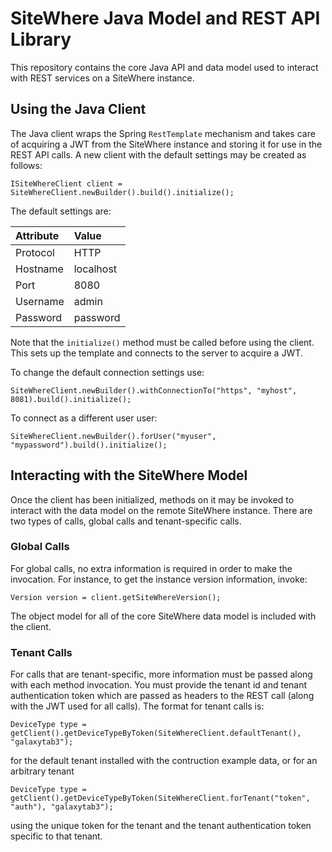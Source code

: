 # SiteWhere Java Model and REST API Library
This repository contains the core Java API and data model used to interact
with REST services on a SiteWhere instance.

## Using the Java Client
The Java client wraps the Spring `RestTemplate` mechanism and takes care
of acquiring a JWT from the SiteWhere instance and storing it for use in the REST
API calls. A new client with the default settings may be created as follows:

```
ISiteWhereClient client = SiteWhereClient.newBuilder().build().initialize();
```

The default settings are:

| Attribute   | Value        |
|:------------|:-------------|
| Protocol    | HTTP         |
| Hostname    | localhost    |
| Port        | 8080         |
| Username    | admin        |
| Password    | password     |

Note that the `initialize()` method must be called before using the client. This sets
up the template and connects to the server to acquire a JWT.

To change the default connection settings use:

```
SiteWhereClient.newBuilder().withConnectionTo("https", "myhost", 8081).build().initialize();
```

To connect as a different user user:

```
SiteWhereClient.newBuilder().forUser("myuser", "mypassword").build().initialize();
```

## Interacting with the SiteWhere Model
Once the client has been initialized, methods on it may be invoked to interact with
the data model on the remote SiteWhere instance. There are two types of calls,
global calls and tenant-specific calls.

### Global Calls
For global calls, no extra information is required in order to make the invocation. 
For instance, to get the instance version information, invoke:

```
Version version = client.getSiteWhereVersion();
```

The object model for all of the core SiteWhere data model is included with the client.

### Tenant Calls
For calls that are tenant-specific, more information must be passed along with each
method invocation. You must provide the tenant id and tenant authentication token
which are passed as headers to the REST call (along with the JWT used for all calls).
The format for tenant calls is:

```
DeviceType type = getClient().getDeviceTypeByToken(SiteWhereClient.defaultTenant(), "galaxytab3");
```

for the default tenant installed with the contruction example data, or for an arbitrary tenant

```
DeviceType type = getClient().getDeviceTypeByToken(SiteWhereClient.forTenant("token", "auth"), "galaxytab3");
```

using the unique token for the tenant and the tenant authentication token specific to that tenant.


